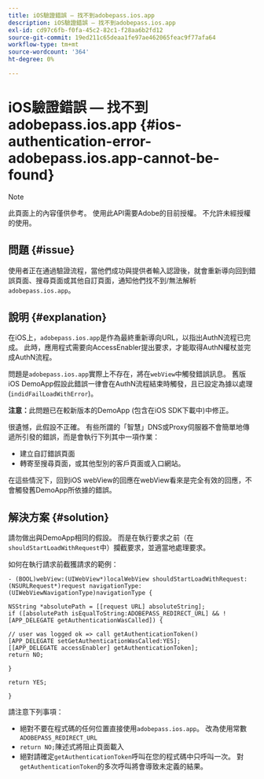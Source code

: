 ```yaml
---
title: iOS驗證錯誤 — 找不到adobepass.ios.app
description: iOS驗證錯誤 — 找不到adobepass.ios.app
exl-id: cd97c6fb-f0fa-45c2-82c1-f28aa6b2fd12
source-git-commit: 19ed211c65deaa1fe97ae462065feac9f77afa64
workflow-type: tm+mt
source-wordcount: '364'
ht-degree: 0%

---
```


# iOS驗證錯誤 — 找不到adobepass.ios.app {#ios-authentication-error-adobepass.ios.app-cannot-be-found}

>[!NOTE]
>
>此頁面上的內容僅供參考。 使用此API需要Adobe的目前授權。 不允許未經授權的使用。

## 問題 {#issue}

使用者正在通過驗證流程，當他們成功與提供者輸入認證後，就會重新導向回到錯誤頁面、搜尋頁面或其他自訂頁面，通知他們找不到/無法解析`adobepass.ios.app`。

## 說明 {#explanation}

在iOS上，`adobepass.ios.app`是作為最終重新導向URL，以指出AuthN流程已完成。 此時，應用程式需要向AccessEnabler提出要求，才能取得AuthN權杖並完成AuthN流程。

問題是`adobepass.ios.app`實際上不存在，將在`webView`中觸發錯誤訊息。 舊版iOS DemoApp假設此錯誤一律會在AuthN流程結束時觸發，且已設定為據以處理(`indidFailLoadWithError`)。

**注意：**&#x200B;此問題已在較新版本的DemoApp (包含在iOS SDK下載中)中修正。

很遺憾，此假設不正確。 有些所謂的「智慧」DNS或Proxy伺服器不會簡單地傳遞所引發的錯誤，而是會執行下列其中一項作業：

- 建立自訂錯誤頁面
- 轉寄至搜尋頁面，或其他型別的客戶頁面或入口網站。

在這些情況下，回到iOS webView的回應在webView看來是完全有效的回應，不會觸發舊DemoApp所依據的錯誤。

## 解決方案 {#solution}

請勿做出與DemoApp相同的假設。 而是在執行要求之前（在`shouldStartLoadWithRequest`中）攔截要求，並適當地處理要求。

如何在執行請求前截獲請求的範例：

```obj-c
- (BOOL)webView:(UIWebView*)localWebView shouldStartLoadWithRequest:(NSURLRequest*)request navigationType:(UIWebViewNavigationType)navigationType {

NSString *absolutePath = [[request URL] absoluteString]; 
if ([absolutePath isEqualToString:ADOBEPASS_REDIRECT_URL] && ![APP_DELEGATE getAuthenticationWasCalled]) {

// user was logged ok => call getAuthenticationToken() 
[APP_DELEGATE setGetAuthenticationWasCalled:YES]; 
[[APP_DELEGATE accessEnabler] getAuthenticationToken];
return NO;

}

return YES;

}
```

請注意下列事項：

- 絕對不要在程式碼的任何位置直接使用`adobepass.ios.app`。 改為使用常數`ADOBEPASS_REDIRECT_URL`
- `return NO;`陳述式將阻止頁面載入
- 絕對請確定`getAuthenticationToken`呼叫在您的程式碼中只呼叫一次。 對`getAuthenticationToken`的多次呼叫將會導致未定義的結果。
